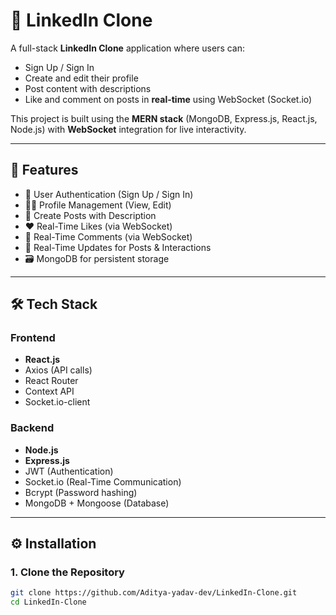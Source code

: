 # 🔗 LinkedIn Clone

A full-stack **LinkedIn Clone** application where users can:
- Sign Up / Sign In
- Create and edit their profile
- Post content with descriptions
- Like and comment on posts in **real-time** using WebSocket (Socket.io)

This project is built using the **MERN stack** (MongoDB, Express.js, React.js, Node.js) with **WebSocket** integration for live interactivity.

---

## 🚀 Features

- 🔐 User Authentication (Sign Up / Sign In)
- 🧑‍💼 Profile Management (View, Edit)
- 📝 Create Posts with Description
- ❤️ Real-Time Likes (via WebSocket)
- 💬 Real-Time Comments (via WebSocket)
- 📡 Real-Time Updates for Posts & Interactions
- 🗃️ MongoDB for persistent storage

---

## 🛠️ Tech Stack

### Frontend
- **React.js**
- Axios (API calls)
- React Router
- Context API 
- Socket.io-client

### Backend
- **Node.js**
- **Express.js**
- JWT (Authentication)
- Socket.io (Real-Time Communication)
- Bcrypt (Password hashing)
- MongoDB + Mongoose (Database)

---

## ⚙️ Installation

### 1. Clone the Repository

```bash
git clone https://github.com/Aditya-yadav-dev/LinkedIn-Clone.git
cd LinkedIn-Clone

